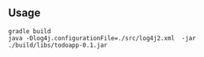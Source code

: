 ## Usage

```
gradle build
java -Dlog4j.configurationFile=./src/log4j2.xml  -jar ./build/libs/todoapp-0.1.jar
```
